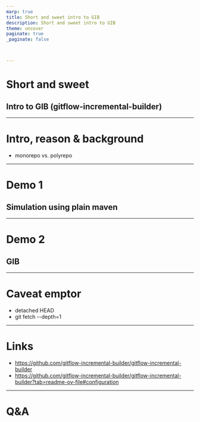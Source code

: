 ```yaml
---
marp: true
title: Short and sweet intro to GIB
description: Short and sweet intro to GIB
theme: uncover
paginate: true
_paginate: false



---
```


# Short and sweet

## Intro to GIB (gitflow-incremental-builder)

---

# Intro, reason & background

* monorepo vs. polyrepo

<!-- 
* build times
* gradle-like
* only what's changed
-->

---

# Demo 1

## Simulation using plain maven

<!--
mvn clean install

mvn clean install -am -pl :sub1

mvn clean install -amd -pl :sub1

mvn clean install -am -pl :sub3

mvn clean install -amd -pl :sub3

mvn clean install -am -pl :sub4

mvn clean install -amd -pl :sub4
-->

---

# Demo 2

## GIB

<!--

git checkout -b feature/test-gib

mvn clean install

mvn clean install -Dgib.buildAllIfNoChanges=true

# change sub1/pom.xml

mvn clean install

# reset

# change sub3/pom.xml

# reset

# change sub4/pom.xml

-->

---

# Caveat emptor

* detached HEAD
* git fetch --depth=1

<!--

problems/challenges/tradeoffs in current project

-->

---

# Links

* https://github.com/gitflow-incremental-builder/gitflow-incremental-builder
* https://github.com/gitflow-incremental-builder/gitflow-incremental-builder?tab=readme-ov-file#configuration

---

# Q&A
